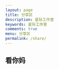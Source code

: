 ```yaml
---
layout: page
title: 分享区
description: 星际工作室
keywords: 星际工作室
comments: true
menu: 分享区
permalink: /share/
---
```

## 看你妈
<script src="https://cdn.jsdelivr.net/gh/Galaxy-Studio-Code/galaxy-studio-code.github.io@master/assets/js/konami.js" type="text/javascript"></script>
<script type="text/javascript">
    console.log("Konami loading")
    konami = new Konami()
    console.log("Konami created")
    konami.code = function () {
        console.log("FUCK YOU !!!")
    }
    console.log("Konami edited")
    konami.load()
    console.log("Konami loaded")
</script>
